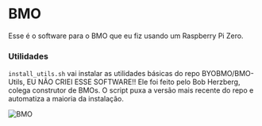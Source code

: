 # BMO
Esse é o software para o BMO que eu fiz usando um Raspberry Pi Zero.

### Utilidades
```install_utils.sh``` vai instalar as utilidades básicas do repo BYOBMO/BMO-Utils, EU NÃO CRIEI ESSE SOFTWARE!! Ele foi feito pelo Bob Herzberg, colega construtor de BMOs. O script puxa a versão mais recente do repo e automatiza a maioria da instalação.

![BMO](media/bmo.jpeg?raw=true "Title")
